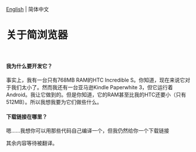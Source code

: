 [English](./ABOUT.md) | 简体中文
# 关于简浏览器
 
#### 我为什么要开发它？

事实上，我有一台只有768MB RAM的HTC Incredible S。你知道，现在来说它对于我们太小了。然而我还有一台亚马逊Kindle Paperwhite 3，但它运行着Android。我让它做到的。但是你知道，它的RAM甚至比我的HTC还要小（只有512MB）。所以我想我要为它们做些什么。

#### 下载链接在哪里？

嗯......我想你可以用那些代码自己编译一个，但我仍然给你一个下载链接

其余内容等待被翻译。
